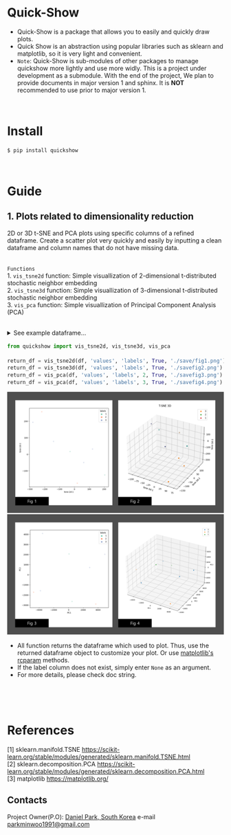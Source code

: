 # Quick-Show
- Quick-Show is a package that allows you to easily and quickly draw plots.
- Quick Show is an abstraction using popular libraries such as sklearn and matplotlib, so it is very light and convenient.
- `Note`: Quick-Show is sub-modules of other packages to manage quickshow more lightly and use more widly. 
This is a project under development as a submodule. With the end of the project, We plan to provide documents in major version 1 and sphinx. It is **NOT** recommended to use prior to major version 1.

<br>

# Install
  ```cmd
  $ pip install quickshow
  ```
<br>
 
# Guide
## 1. Plots related to dimensionality reduction
2D or 3D t-SNE and PCA plots using specific columns of a refined dataframe. 
Create a scatter plot very quickly and easily by inputting a clean dataframe and column names that do not have missing data. 
<br><br>

  `Functions` <br>
    1. `vis_tsne2d` function: Simple visuallization of 2-dimensional t-distributed stochastic neighbor embedding <br>
    2. `vis_tsne3d` function: Simple visuallization of 3-dimensional t-distributed stochastic neighbor embedding <br>
    3. `vis_pca` function: Simple visuallization of Principal Component Analysis (PCA) <br><br>

  <details>
  <summary> See example dataframe... </summary>
  ```
  import pandas as pd
  df = pd.DataFrame([3,2,3,2,3,3,1,1])
  df['val'] = [np.array([np.random.randint(0,10000),np.random.randint(0,10000),np.random.randint(0,10000)]) for x in df[0]]
  df.columns = ['labels', 'values']
  print(df)
  >>>   label   |   values
  >>>   3       |   [8425, 8023, 2019]
  ...
  >>>   1       |   [5551, 8079, 69]
  ```
  </details>

  ```python
  from quickshow import vis_tsne2d, vis_tsne3d, vis_pca

  return_df = vis_tsne2d(df, 'values', 'labels', True, './save/fig1.png')
  return_df = vis_tsne3d(df, 'values', 'labels', True, './savefig2.png')
  return_df = vis_pca(df, 'values', 'labels', 2, True, './savefig3.png')
  return_df = vis_pca(df, 'values', 'labels', 3, True, './savefig4.png')
  ```

  ![](https://github.com/DSDanielPark/quick-show/blob/main/quickshow/output/readme_fig1.png)
  ![](https://github.com/DSDanielPark/quick-show/blob/main/quickshow/output/readme_fig2.png)
  - All function returns the dataframe which used to plot. Thus, use the returned dataframe object to customize your plot. Or use [matplotlib's rcparam](https://matplotlib.org/stable/tutorials/introductory/customizing.html) methods.
  - If the label column does not exist, simply enter `None` as an argument.
  - For more details, please check doc string.
<br>


<br>
<br>


# References
[1] sklearn.manifold.TSNE https://scikit-learn.org/stable/modules/generated/sklearn.manifold.TSNE.html <br>
[2] sklearn.decomposition.PCA https://scikit-learn.org/stable/modules/generated/sklearn.decomposition.PCA.html <br>
[3] matplotlib https://matplotlib.org/
<br>

## Contacts
Project Owner(P.O): [Daniel Park, South Korea](https://github.com/DSDanielPark) 
e-mail parkminwoo1991@gmail.com